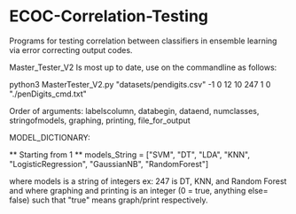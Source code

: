 # ECOC-Correlation-Testing
Programs for testing correlation between classifiers in ensemble learning via error correcting output codes.

Master_Tester_V2 Is most up to date, use on the commandline as follows:

python3 MasterTester_V2.py "datasets/pendigits.csv" -1 0 12 10 247 1 0 "./penDigits_cmd.txt"

Order of arguments: labelscolumn, databegin, dataend, numclasses, stringofmodels, graphing, printing, file_for_output

  MODEL_DICTIONARY: 
  
 ** Starting from 1 **
models_String = ["SVM", "DT", "LDA", "KNN",
          "LogisticRegression", "GaussianNB", "RandomForest"]
  
  where models is a string of integers ex: 247 is DT, KNN, and Random Forest
  and where graphing and printing is an integer (0 = true, anything else= false) such that "true" means graph/print respectively.
  
